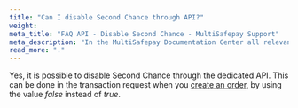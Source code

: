 ```yaml
---
title: "Can I disable Second Chance through API?"
weight:
meta_title: "FAQ API - Disable Second Chance - MultiSafepay Support"
meta_description: "In the MultiSafepay Documentation Center all relevant information regarding our Plugins and API. As well as Support pages for Payment Method, Tools and General Questions. You can also find the contact details of our Support Team and Integration Team."
read_more: "."
---
```


Yes, it is possible to disable Second Chance through the dedicated API. This can be done in the transaction request when you [create an order](/api/#create-an-order), by using the value _false_ instead of _true_.